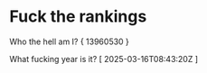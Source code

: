# Fuck the rankings

Who the hell am I?
{ 13960530 }

What fucking year is it?
[ 2025-03-16T08:43:20Z ]
